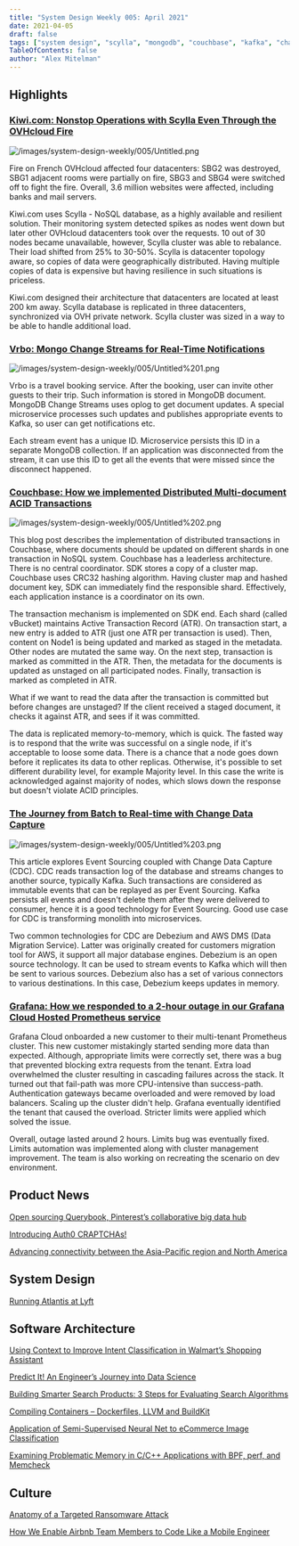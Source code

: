 ```yaml
---
title: "System Design Weekly 005: April 2021"
date: 2021-04-05
draft: false
tags: ["system design", "scylla", "mongodb", "couchbase", "kafka", "change data capture", "event sourcing"]
TableOfContents: false
author: "Alex Mitelman"
---
```


## Highlights

### [Kiwi.com: Nonstop Operations with Scylla Even Through the OVHcloud Fire](https://www.scylladb.com/2021/03/23/kiwi-com-nonstop-operations-with-scylla-even-through-the-ovhcloud-fire/)

![/images/system-design-weekly/005/Untitled.png](/images/system-design-weekly/005/Untitled.png)

Fire on French OVHcloud affected four datacenters: SBG2 was destroyed, SBG1 adjacent rooms were partially on fire, SBG3 and SBG4 were switched off to fight the fire. Overall, 3.6 million websites were affected, including banks and mail servers.

Kiwi.com uses Scylla - NoSQL database, as a highly available and resilient solution. Their monitoring system detected spikes as nodes went down but later other OVHcloud datacenters took over the requests. 10 out of 30 nodes became unavailable, however, Scylla cluster was able to rebalance. Their load shifted from 25% to 30-50%. Scylla is datacenter topology aware, so copies of data were geographically distributed. Having multiple copies of data is expensive but having resilience in such situations is priceless.

Kiwi.com designed their architecture that datacenters are located at least 200 km away. Scylla database is replicated in three datacenters, synchronized via OVH private network. Scylla cluster was sized in a way to be able to handle additional load.

### [Vrbo: Mongo Change Streams for Real-Time Notifications](https://medium.com/expedia-group-tech/mongo-change-streams-for-real-time-notifications-6271f88f9ea1)

![/images/system-design-weekly/005/Untitled%201.png](/images/system-design-weekly/005/Untitled%201.png)

Vrbo is a travel booking service. After the booking, user can invite other guests to their trip. Such information is stored in MongoDB document. MongoDB Change Streams uses oplog to get document updates. A special microservice processes such updates and publishes appropriate events to Kafka, so user can get notifications etc.

Each stream event has a unique ID. Microservice persists this ID in a separate MongoDB collection. If an application was disconnected from the stream, it can use this ID to get all the events that were missed since the disconnect happened.

### [Couchbase: How we implemented Distributed Multi-document ACID Transactions](https://blog.couchbase.com/distributed-multi-document-acid-transactions/)

![/images/system-design-weekly/005/Untitled%202.png](/images/system-design-weekly/005/Untitled%202.png)

This blog post describes the implementation of distributed transactions in Couchbase, where documents should be updated on different shards in one transaction in NoSQL system. Couchbase has a leaderless architecture. There is no central coordinator. SDK stores a copy of a cluster map. Couchbase uses CRC32 hashing algorithm. Having cluster map and hashed document key, SDK can immediately find the responsible shard. Effectively, each application instance is a coordinator on its own.

The transaction mechanism is implemented on SDK end. Each shard (called vBucket) maintains Active Transaction Record (ATR). On transaction start, a new entry is added to ATR (just one ATR per transaction is used). Then, content on Node1 is being updated and marked as staged in the metadata. Other nodes are mutated the same way. On the next step, transaction is marked as committed in the ATR. Then, the metadata for the documents is updated as unstaged on all participated nodes. Finally, transaction is marked as completed in ATR.

What if we want to read the data after the transaction is committed but before changes are unstaged? If the client received a staged document, it checks it against ATR, and sees if it was committed.

The data is replicated memory-to-memory, which is quick. The fasted way is to respond that the write was successful on a single node, if it's acceptable to loose some data. There is a chance that a node goes down before it replicates its data to other replicas. Otherwise, it's possible to set different durability level, for example Majority level. In this case the write is acknowledged against majority of nodes, which slows down the response but doesn't violate ACID principles.

### [The Journey from Batch to Real-time with Change Data Capture](https://medium.com/capital-one-tech/the-journey-from-batch-to-real-time-with-change-data-capture-c598e56146be)

![/images/system-design-weekly/005/Untitled%203.png](/images/system-design-weekly/005/Untitled%203.png)

This article explores Event Sourcing coupled with Change Data Capture (CDC). CDC reads transaction log of the database and streams changes to another source, typically Kafka. Such transactions are considered as immutable events that can be replayed as per Event Sourcing. Kafka persists all events and doesn't delete them after they were delivered to consumer, hence it is a good technology for Event Sourcing. Good use case for CDC is transforming monolith into microservices.

Two common technologies for CDC are Debezium and AWS DMS (Data Migration Service). Latter was originally created for customers migration tool for AWS, it support all major database engines. Debezium is an open source technology. It can be used to stream events to Kafka which will then be sent to various sources. Debezium also has a set of various connectors to various destinations. In this case, Debezium keeps updates in memory.

### [Grafana: How we responded to a 2-hour outage in our Grafana Cloud Hosted Prometheus service](https://grafana.com/blog/2021/03/26/how-we-responded-to-a-2-hour-outage-in-our-grafana-cloud-hosted-prometheus-service/)

Grafana Cloud onboarded a new customer to their multi-tenant Prometheus cluster. This new customer mistakingly started sending more data than expected. Although, appropriate limits were correctly set, there was a bug that prevented blocking extra requests from the tenant. Extra load overwhelmed the cluster resulting in cascading failures across the stack. It turned out that fail-path was more CPU-intensive than success-path. Authentication gateways became overloaded and were removed by load balancers. Scaling up the cluster didn't help. Grafana eventually identified the tenant that caused the overload. Stricter limits were applied which solved the issue.

Overall, outage lasted around 2 hours. Limits bug was eventually fixed. Limits automation was implemented along with cluster management improvement. The team is also working on recreating the scenario on dev environment.

## Product News

[Open sourcing Querybook, Pinterest’s collaborative big data hub](https://medium.com/@Pinterest_Engineering/open-sourcing-querybook-pinterests-collaborative-big-data-hub-ba2605558883)

[Introducing Auth0 CRAPTCHAs!](https://auth0.com/blog/introducing-auth0-craptchas/)

[Advancing connectivity between the Asia-Pacific region and North America](https://engineering.fb.com/2021/03/28/connectivity/echo-bifrost/)

## System Design

[Running Atlantis at Lyft](https://eng.lyft.com/running-atlantis-at-lyft-b95c7fa51db1)

## Software Architecture

[Using Context to Improve Intent Classification in Walmart’s Shopping Assistant](https://medium.com/walmartglobaltech/using-context-to-improve-intent-classification-in-walmarts-shopping-assistant-28f62d40fd17)

[Predict It! An Engineer’s Journey into Data Science](https://medium.com/expedia-group-tech/predict-it-an-engineers-journey-into-data-science-62f660f51877)

[Building Smarter Search Products: 3 Steps for Evaluating Search Algorithms](https://shopifyengineering.myshopify.com/blogs/engineering/evaluating-search-algorithms)

[Compiling Containers – Dockerfiles, LLVM and BuildKit](https://www.docker.com/blog/compiling-containers-dockerfiles-llvm-and-buildkit/)

[Application of Semi-Supervised Neural Net to eCommerce Image Classification](https://medium.com/walmartglobaltech/application-of-semi-supervised-neural-net-to-ecommerce-image-classification-b3e21288bae2)

[Examining Problematic Memory in C/C++ Applications with BPF, perf, and Memcheck](https://doordash.engineering/2021/04/01/examining-problematic-memory-with-bpf-perf-and-memcheck/)

## Culture

[Anatomy of a Targeted Ransomware Attack](https://blog.cloudflare.com/targeted-ransomware-attack/)

[How We Enable Airbnb Team Members to Code Like a Mobile Engineer](https://medium.com/airbnb-engineering/how-we-enable-airbnb-team-members-to-code-like-a-mobile-engineer-d7181a20399f)
